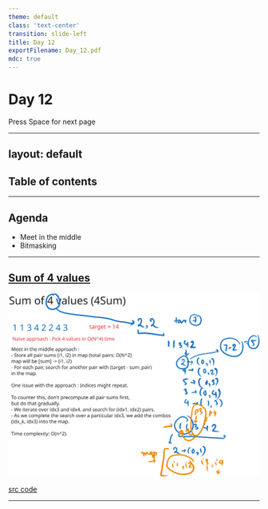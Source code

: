 ```yaml
---
theme: default
class: 'text-center'
transition: slide-left
title: Day 12
exportFilename: Day_12.pdf
mdc: true
---
```


# Day 12


<div class="pt-12">
  <span @click="$slidev.nav.next" class="px-2 py-1 rounded cursor-pointer" flex="~ justify-center items-center gap-2" hover="bg-white bg-opacity-10">
    Press Space for next page <div class="i-carbon:arrow-right inline-block"/>
  </span>
</div>

---
layout: default
---

## Table of contents

<Toc columns=3></Toc>

---

## Agenda

- Meet in the middle
- Bitmasking

---

## [Sum of 4 values](https://cses.fi/problemset/task/1642/)

![explanation](../images/4sum.svg)

[src code](../../code/src/cses/Sum4.java)

---